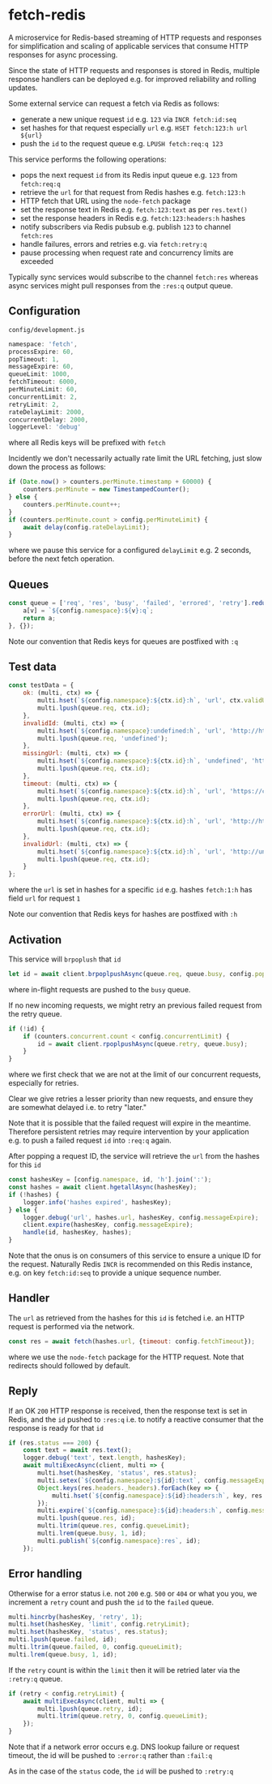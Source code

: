 # fetch-redis

A microservice for Redis-based streaming of HTTP requests and responses
for simplification and scaling of applicable services
that consume HTTP responses for async processing.

Since the state of HTTP requests and responses is stored in Redis,
multiple response handlers can be deployed e.g. for improved reliability and rolling updates.

Some external service can request a fetch via Redis as follows:
- generate a new unique request `id` e.g. `123` via `INCR fetch:id:seq`
- set hashes for that request especially `url` e.g. `HSET fetch:123:h url ${url}`
- push the `id` to the request queue e.g. `LPUSH fetch:req:q 123`

This service performs the following operations:
- pops the next request `id` from its Redis input queue e.g. `123` from `fetch:req:q`
- retrieve the `url` for that request from Redis hashes e.g. `fetch:123:h`
- HTTP fetch that URL using the `node-fetch` package
- set the response text in Redis e.g. `fetch:123:text` as per `res.text()`
- set the response headers in Redis e.g. `fetch:123:headers:h` hashes
- notify subscribers via Redis pubsub e.g. publish `123` to channel `fetch:res`
- handle failures, errors and retries e.g. via `fetch:retry:q`
- pause processing when request rate and concurrency limits are exceeded

Typically sync services would subscribe to the channel `fetch:res` whereas async services might pull responses from the `:res:q` output queue.

## Configuration

`config/development.js`
```javascript
namespace: 'fetch',
processExpire: 60,
popTimeout: 1,
messageExpire: 60,
queueLimit: 1000,
fetchTimeout: 6000,
perMinuteLimit: 60,
concurrentLimit: 2,
retryLimit: 2,
rateDelayLimit: 2000,
concurrentDelay: 2000,
loggerLevel: 'debug'
```
where all Redis keys will be prefixed with `fetch`

Incidently we don't necessarily actually rate limit the URL fetching, just slow down the process as follows:
```javascript
if (Date.now() > counters.perMinute.timestamp + 60000) {
    counters.perMinute = new TimestampedCounter();
} else {
    counters.perMinute.count++;
}
if (counters.perMinute.count > config.perMinuteLimit) {
    await delay(config.rateDelayLimit);
}
```
where we pause this service for a configured `delayLimit` e.g. 2 seconds, before the next fetch operation.

## Queues

```javascript
const queue = ['req', 'res', 'busy', 'failed', 'errored', 'retry'].reduce((a, v) => {
    a[v] = `${config.namespace}:${v}:q`;
    return a;
}, {});
```

Note our convention that Redis keys for queues are postfixed with `:q`


## Test data

```javascript
const testData = {
    ok: (multi, ctx) => {
        multi.hset(`${config.namespace}:${ctx.id}:h`, 'url', ctx.validUrl);
        multi.lpush(queue.req, ctx.id);
    },
    invalidId: (multi, ctx) => {
        multi.hset(`${config.namespace}:undefined:h`, 'url', 'http://httpstat.us/200');
        multi.lpush(queue.req, 'undefined');
    },
    missingUrl: (multi, ctx) => {
        multi.hset(`${config.namespace}:${ctx.id}:h`, 'undefined', 'http://httpstat.us/200');
        multi.lpush(queue.req, ctx.id);
    },
    timeout: (multi, ctx) => {
        multi.hset(`${config.namespace}:${ctx.id}:h`, 'url', 'https://com.invalid');
        multi.lpush(queue.req, ctx.id);
    },
    errorUrl: (multi, ctx) => {
        multi.hset(`${config.namespace}:${ctx.id}:h`, 'url', 'http://httpstat.us/500');
        multi.lpush(queue.req, ctx.id);
    },
    invalidUrl: (multi, ctx) => {
        multi.hset(`${config.namespace}:${ctx.id}:h`, 'url', 'http://undefined');
        multi.lpush(queue.req, ctx.id);
    }
};
```
where the `url` is set in hashes for a specific `id` e.g. hashes `fetch:1:h` has field `url` for request `1`

Note our convention that Redis keys for hashes are postfixed with `:h`


## Activation

This service will `brpoplush` that `id`
```javascript
let id = await client.brpoplpushAsync(queue.req, queue.busy, config.popTimeout);
```
where in-flight requests are pushed to the `busy` queue.

If no new incoming requests, we might retry an previous failed request from the retry queue.
```javascript
if (!id) {
    if (counters.concurrent.count < config.concurrentLimit) {
        id = await client.rpoplpushAsync(queue.retry, queue.busy);
    }
}
```
where we first check that we are not at the limit of our concurrent requests, especially for retries.

Clear we give retries a lesser priority than new requests, and ensure they are somewhat delayed i.e. to retry "later."

Note that it is possible that the failed request will expire in the meantime. Therefore persistent retries may require intervention by your application e.g. to push a failed request `id` into `:req:q` again.

After popping a request ID, the service will retrieve the `url` from the hashes for this `id`
```javascript
const hashesKey = [config.namespace, id, 'h'].join(':');
const hashes = await client.hgetallAsync(hashesKey);
if (!hashes) {
    logger.info('hashes expired', hashesKey);
} else {
    logger.debug('url', hashes.url, hashesKey, config.messageExpire);
    client.expire(hashesKey, config.messageExpire);
    handle(id, hashesKey, hashes);
}
```

Note that the onus is on consumers of this service to ensure a unique ID for the request. Naturally Redis `INCR` is recommended on this Redis instance, e.g. on key `fetch:id:seq` to provide a unique sequence number.


## Handler

The `url` as retrieved from the hashes for this `id` is fetched i.e. an HTTP request is performed via the network.
```javascript
const res = await fetch(hashes.url, {timeout: config.fetchTimeout});
```
where we use the `node-fetch` package for the HTTP request. Note that redirects should followed by default.


## Reply

If an OK `200` HTTP response is received, then the response text is set in Redis, and the `id` pushed to `:res:q` i.e. to notify a reactive consumer that the response is ready for that `id`
```javascript
if (res.status === 200) {
    const text = await res.text();
    logger.debug('text', text.length, hashesKey);
    await multiExecAsync(client, multi => {
        multi.hset(hashesKey, 'status', res.status);
        multi.setex(`${config.namespace}:${id}:text`, config.messageExpire, text);
        Object.keys(res.headers._headers).forEach(key => {
            multi.hset(`${config.namespace}:${id}:headers:h`, key, res.headers.get(key).toString());
        });
        multi.expire(`${config.namespace}:${id}:headers:h`, config.messageExpire);
        multi.lpush(queue.res, id);
        multi.ltrim(queue.res, config.queueLimit);
        multi.lrem(queue.busy, 1, id);
        multi.publish(`${config.namespace}:res`, id);
    });
```

## Error handling

Otherwise for a error status i.e. not `200` e.g. `500` or `404` or what you you, we increment a `retry` count and push the `id` to the `failed` queue.
```javascript
multi.hincrby(hashesKey, 'retry', 1);
multi.hset(hashesKey, 'limit', config.retryLimit);
multi.hset(hashesKey, 'status', res.status);
multi.lpush(queue.failed, id);
multi.ltrim(queue.failed, 0, config.queueLimit);
multi.lrem(queue.busy, 1, id);
```
If the `retry` count is within the `limit` then it will be retried later via the `:retry:q` queue.
```javascript
if (retry < config.retryLimit) {
    await multiExecAsync(client, multi => {
        multi.lpush(queue.retry, id);
        multi.ltrim(queue.retry, 0, config.queueLimit);
    });
}
```

Note that if a network error occurs e.g. DNS lookup failure or request timeout, the id will be pushed to `:error:q` rather than `:fail:q`

As in the case of the `status` code, the `id` will be pushed to `:retry:q`
